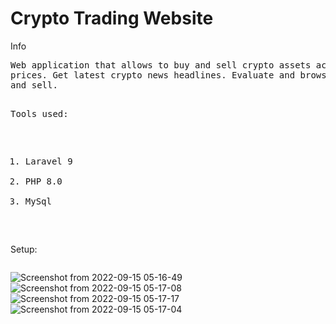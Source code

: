 <h1>
    Crypto Trading Website
</h1>
<p>
Info
</p>
<pre>
Web application that allows to buy and sell crypto assets according to latest
prices. Get latest crypto news headlines. Evaluate and browse assets to buy
and sell.

Tools used:
1. Laravel 9
2. PHP 8.0
3. MySql
</pre>

<p>
Setup:
</p>
<pre>
</pre>

![Screenshot from 2022-09-15 05-16-49](https://user-images.githubusercontent.com/104777801/190297946-33a981c1-7cfd-409e-bb05-79fe13632fd1.png)
![Screenshot from 2022-09-15 05-17-08](https://user-images.githubusercontent.com/104777801/190297954-b506da98-2ae4-4197-8d28-7ca759a3ddb9.png)
![Screenshot from 2022-09-15 05-17-17](https://user-images.githubusercontent.com/104777801/190297960-2230e433-7b4b-486c-abc2-7ffda594a3d1.png)
![Screenshot from 2022-09-15 05-17-04](https://user-images.githubusercontent.com/104777801/190297968-0fe08aba-36c9-42c3-94a9-100c2b84f1c4.png)
